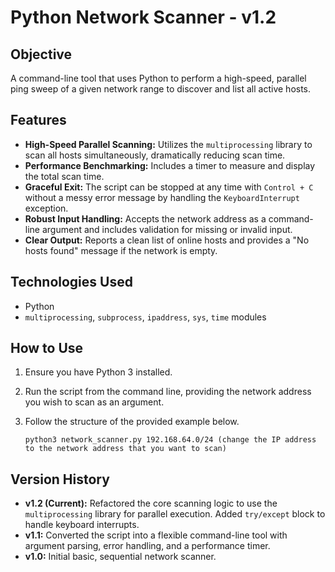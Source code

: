 # Python Network Scanner - v1.2

## Objective
A command-line tool that uses Python to perform a high-speed, parallel ping sweep of a given network range to discover and list all active hosts.

## Features
* **High-Speed Parallel Scanning:** Utilizes the `multiprocessing` library to scan all hosts simultaneously, dramatically reducing scan time.
* **Performance Benchmarking:** Includes a timer to measure and display the total scan time.
* **Graceful Exit:** The script can be stopped at any time with `Control + C` without a messy error message by handling the `KeyboardInterrupt` exception.
* **Robust Input Handling:** Accepts the network address as a command-line argument and includes validation for missing or invalid input.
* **Clear Output:** Reports a clean list of online hosts and provides a "No hosts found" message if the network is empty.

## Technologies Used
* Python
* `multiprocessing`, `subprocess`, `ipaddress`, `sys`, `time` modules

## How to Use
1.  Ensure you have Python 3 installed.
2.  Run the script from the command line, providing the network address you wish to scan as an argument.
3.  Follow the structure of the provided example below.

    ```
    python3 network_scanner.py 192.168.64.0/24 (change the IP address to the network address that you want to scan)
    ```

## Version History
* **v1.2 (Current):** Refactored the core scanning logic to use the `multiprocessing` library for parallel execution. Added `try/except` block to handle keyboard interrupts.
* **v1.1:** Converted the script into a flexible command-line tool with argument parsing, error handling, and a performance timer.
* **v1.0:** Initial basic, sequential network scanner.
